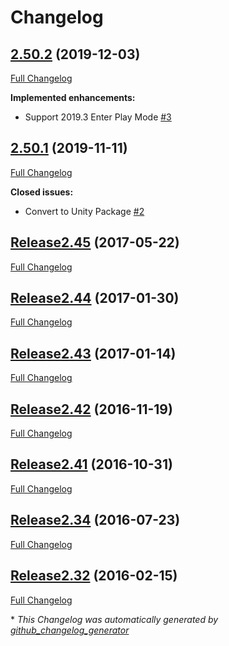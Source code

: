 # Changelog

## [2.50.2](https://github.com/johannesdeml/LeanTween/tree/2.50.2) (2019-12-03)

[Full Changelog](https://github.com/johannesdeml/LeanTween/compare/2.50.1...2.50.2)

**Implemented enhancements:**

- Support 2019.3 Enter Play Mode [\#3](https://github.com/JohannesDeml/LeanTween/issues/3)

## [2.50.1](https://github.com/johannesdeml/LeanTween/tree/2.50.1) (2019-11-11)

[Full Changelog](https://github.com/johannesdeml/LeanTween/compare/Release2.45...2.50.1)

**Closed issues:**

- Convert to Unity Package [\#2](https://github.com/JohannesDeml/LeanTween/issues/2)

## [Release2.45](https://github.com/johannesdeml/LeanTween/tree/Release2.45) (2017-05-22)

[Full Changelog](https://github.com/johannesdeml/LeanTween/compare/Release2.44...Release2.45)

## [Release2.44](https://github.com/johannesdeml/LeanTween/tree/Release2.44) (2017-01-30)

[Full Changelog](https://github.com/johannesdeml/LeanTween/compare/Release2.43...Release2.44)

## [Release2.43](https://github.com/johannesdeml/LeanTween/tree/Release2.43) (2017-01-14)

[Full Changelog](https://github.com/johannesdeml/LeanTween/compare/Release2.42...Release2.43)

## [Release2.42](https://github.com/johannesdeml/LeanTween/tree/Release2.42) (2016-11-19)

[Full Changelog](https://github.com/johannesdeml/LeanTween/compare/Release2.41...Release2.42)

## [Release2.41](https://github.com/johannesdeml/LeanTween/tree/Release2.41) (2016-10-31)

[Full Changelog](https://github.com/johannesdeml/LeanTween/compare/Release2.34...Release2.41)

## [Release2.34](https://github.com/johannesdeml/LeanTween/tree/Release2.34) (2016-07-23)

[Full Changelog](https://github.com/johannesdeml/LeanTween/compare/Release2.32...Release2.34)

## [Release2.32](https://github.com/johannesdeml/LeanTween/tree/Release2.32) (2016-02-15)

[Full Changelog](https://github.com/johannesdeml/LeanTween/compare/1115e3d881e8243a750414844ed9b93e8eb4da9e...Release2.32)



\* *This Changelog was automatically generated by [github_changelog_generator](https://github.com/github-changelog-generator/github-changelog-generator)*
